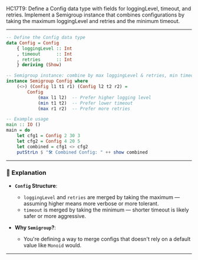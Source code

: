 HC17T9: Define a Config data type with fields for loggingLevel, timeout, and retries. Implement a Semigroup instance that combines configurations by taking the maximum loggingLevel and retries and the minimum timeout.


---



```haskell
-- Define the Config data type
data Config = Config
    { loggingLevel :: Int
    , timeout      :: Int
    , retries      :: Int
    } deriving (Show)

-- Semigroup instance: combine by max loggingLevel & retries, min timeout
instance Semigroup Config where
    (<>) (Config l1 t1 r1) (Config l2 t2 r2) =
        Config
            (max l1 l2)  -- Prefer higher logging level
            (min t1 t2)  -- Prefer lower timeout
            (max r1 r2)  -- Prefer more retries

-- Example usage
main :: IO ()
main = do
    let cfg1 = Config 2 30 3
    let cfg2 = Config 4 20 5
    let combined = cfg1 <> cfg2
    putStrLn $ "🛠️ Combined Config: " ++ show combined
```

---

### 🧠 Explanation

- **`Config` Structure**:
  - `loggingLevel` and `retries` are merged by taking the maximum — assuming higher means more verbose or more tolerant.
  - `timeout` is merged by taking the minimum — shorter timeout is likely safer or more aggressive.
  
- **Why `Semigroup`?**:
  - You're defining a way to merge configs that doesn't rely on a default value like `Monoid` would.

---
